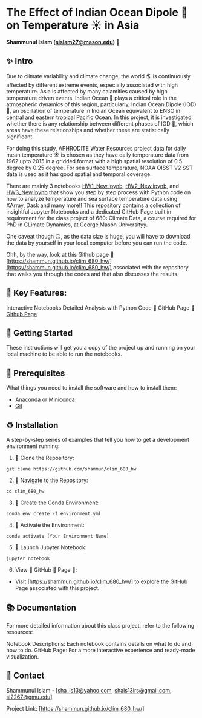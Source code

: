 # The Effect of Indian Ocean Dipole 🌊 on Temperature ☀️ in Asia 

**Shammunul Islam (sislam27@mason.edu)** 👋

## ✨ Intro 

Due to climate variability and climate change, the world 🌎 is continuously affected by different extreme events, especially associated with high temperature. Asia is affected by many calamities caused by high temperature driven events. Indian Ocean 🌊 plays a critical role in the atmospheric dynamics of this region, particularly, Indian Ocean Dipole (IOD) 🌊, an oscillation of temperature in Indian Ocean equivalent to ENSO in central and eastern tropical Pacific Ocean. In this project, it is investigated whether there is any relationship between different phases of IOD 🌊, which areas have these relationships and whether these are statistically significant.

For doing this study, APHRODITE Water Resources project data for daily mean temperature ☀️ is chosen as they have daily temperature data from 1962 upto 2015 in a gridded format with a high spatial resolution of 0.5 degree by 0.25 degree. For sea surface temperature, NOAA OISST V2 SST data is used as it has good spatial and temporal coverage.

There are mainly 3 notebooks [HW1_New.ipynb](https://github.com/shammun/clim_680_hw/blob/main/HW1_New.ipynb), [HW2_New.ipynb](https://github.com/shammun/clim_680_hw/blob/main/HW2_New.ipynb), and [HW3_New.ipynb](https://github.com/shammun/clim_680_hw/blob/main/HW3_New.ipynb) that show you step by step process with Python code on how to analyze temperature and sea surface temperature data using XArray, Dask and many more!! This repository contains a collection of insightful Jupyter Notebooks and a dedicated GitHub Page built in requirement for the class project of 680: Climate Data, a course required for PhD in CLimate Dynamics, at George Mason Universityy.

One caveat though 🙃, as the data size is huge, you will have to download the data by yourself in your local computer before you can run the code. 

Ohh, by the way, look at this Github page 📖 [https://shammun.github.io/clim_680_hw/](https://shammun.github.io/clim_680_hw/) associated with the repository that walks you through the codes and that also discusses the results. 

## 🌟 Key Features:

Interactive Notebooks
Detailed Analysis with Python Code 🐍
GitHub Page 📖 [Github Page](https://shammun.github.io/clim_680_hw/)

## 🚀 Getting Started
These instructions will get you a copy of the project up and running on your local machine to be able to run the notebooks.

## 🧰 Prerequisites
What things you need to install the software and how to install them:

* [Anaconda](https://www.anaconda.com/products/individual) or [Miniconda](https://docs.conda.io/en/latest/miniconda.html)
* [Git](https://git-scm.com/downloads)

## ⚙️ Installation
A step-by-step series of examples that tell you how to get a development environment running:

1. 💾 Clone the Repository: 

`git clone https://github.com/shammun/clim_680_hw`

2. 🧭 Navigate to the Repository:

`cd clim_680_hw`

3. 🌱 Create the Conda Environment:

`conda env create -f environment.yml`

4. 🔧 Activate the Environment:

`conda activate [Your Environment Name]`

5. 📓 Launch Jupyter Notebook:

`jupyter notebook`

6. View 👀 GitHub 🐙 Page 📄:

* Visit [https://shammun.github.io/clim_680_hw/] to explore the GitHub Page associated with this project.

## 📚 Documentation
For more detailed information about this class project, refer to the following resources:

Notebook Descriptions: Each notebook contains details on what to do and how to do.
GitHub Page: For a more interactive experience and ready-made visualization.

## 📩 Contact
Shammunul Islam - [sha_is13@yahoo.com, shais13irs@gmail.com, si2267@gmu.edu]

Project Link: [https://shammun.github.io/clim_680_hw/]